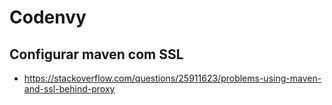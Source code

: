 # Codenvy

## Configurar maven com SSL
- https://stackoverflow.com/questions/25911623/problems-using-maven-and-ssl-behind-proxy